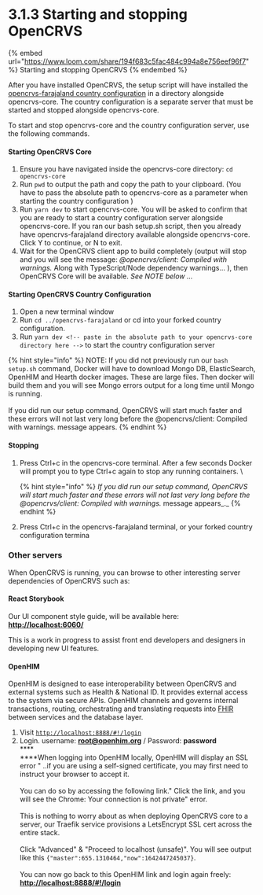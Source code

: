 # 3.1.3 Starting and stopping OpenCRVS

{% embed url="https://www.loom.com/share/194f683c5fac484c994a8e756eef96f7" %}
Starting and stopping OpenCRVS
{% endembed %}

After you have installed OpenCRVS, the setup script will have installed the [opencrvs-farajaland country configuration](https://github.com/opencrvs/opencrvs-farajaland) in a directory alongside opencrvs-core. The country configuration is a separate server that must be started and stopped alongside opencrvs-core.

To start and stop opencrvs-core and the country configuration server, use the following commands.

#### Starting OpenCRVS Core

1. Ensure you have navigated inside the opencrvs-core directory: `cd opencrvs-core`
2. Run `pwd` to output the path and copy the path to your clipboard. (You have to pass the absolute path to opencrvs-core as a parameter when starting the country configuration )
3. Run `yarn dev` to start opencrvs-core.  You will be asked to confirm that you are ready to start a country configuration server alongside opencrvs-core.   If you ran our bash setup.sh script, then you already have opencrvs-farajaland directory available alongside opencrvs-core.  Click Y to continue, or N to exit.
4. Wait for the OpenCRVS client app to build completely (output will stop and you will see the message: _@opencrvs/client: Compiled with warnings._ Along with TypeScript/Node dependency warnings... ), then OpenCRVS Core will be available.  _See NOTE below ..._

#### Starting OpenCRVS Country Configuration

1. Open a new terminal window
2. Run `cd ../opencrvs-farajaland` or cd into your forked country configuration.
3. Run `yarn dev <!-- paste in the absolute path to your opencrvs-core directory here -->` to start the country configuration server

{% hint style="info" %}
NOTE: If you did not previously run our `bash setup.sh` command, Docker will have to download Mongo DB, ElasticSearch, OpenHIM and Hearth docker images. These are large files. Then docker will build them and you will see Mongo errors output for a long time until Mongo is running.\
\
If you did run our setup command, OpenCRVS will start much faster and these errors will not last very long before the @opencrvs/client: Compiled with warnings. message appears.
{% endhint %}

#### Stopping

1.  Press Ctrl+c in the opencrvs-core terminal.  After a few seconds Docker will prompt you to type Ctrl+c again to stop any running containers.  \


    {% hint style="info" %}
    _If you did run our setup command, OpenCRVS will start much faster and these errors will not last very long before the @opencrvs/client: Compiled with warnings._ message appears_._
    {% endhint %}


2. Press Ctrl+c in the opencrvs-farajaland terminal, or your forked country configuration termina

### Other servers

When OpenCRVS is running, you can browse to other interesting server dependencies of OpenCRVS such as:

#### React Storybook

Our UI component style guide, will be available here: [**http://localhost:6060/**](http://localhost:6060/)

This is a work in progress to assist front end developers and designers in developing new UI features.

#### OpenHIM

OpenHIM is designed to ease interoperability between OpenCRVS and external systems such as Health & National ID. It provides external access to the system via secure APIs. OpenHIM channels and governs internal transactions, routing, orchestrating and translating requests into [FHIR](https://www.hl7.org/fhir/) between services and the database layer.

1. Visit [`http://localhost:8888/#!/login`](http://localhost:8888/#!/login)
2. Login. username: **root@openhim.org** / Password: **password**\
   ****\
   ****When logging into OpenHIM locally, OpenHIM will display an SSL error " ..if you are using a self-signed certificate, you may first need to instruct your browser to accept it.\
   \
   You can do so by accessing the following link." Click the link, and you will see the Chrome: Your connection is not private" error.  \
   \
   This is nothing to worry about as when deploying OpenCRVS core to a server, our Traefik service provisions a LetsEncrypt SSL cert across the entire stack. \
   \
   Click "Advanced" & "Proceed to localhost (unsafe)". You will see output like this `{"master":655.1310464,"now":1642447245037}`.\
   \
   You can now go back to this OpenHIM link and login again freely: [**http://localhost:8888/#!/login**](http://localhost:8888/#!/login)
